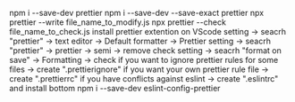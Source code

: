 npm i --save-dev prettier
npm i --save-dev --save-exact prettier
npx prettier --write file_name_to_modify.js
npx prettier --check file_name_to_check.js
install prettier extention on VScode
setting → seacrh "prettier" → text editor → Default formatter → Prettier
setting → seacrh "prettier" → prettier → semi → remove check
setting → seacrh "format on save" → Formatting → check
if you want to ignore prettier rules for some files → create ".prettierignore"
if you want your own prettier rule file → create ".prettierrc"
if you have conflicts against eslint → create ".eslintrc" and install bottom
npm i --save-dev eslint-config-prettier
